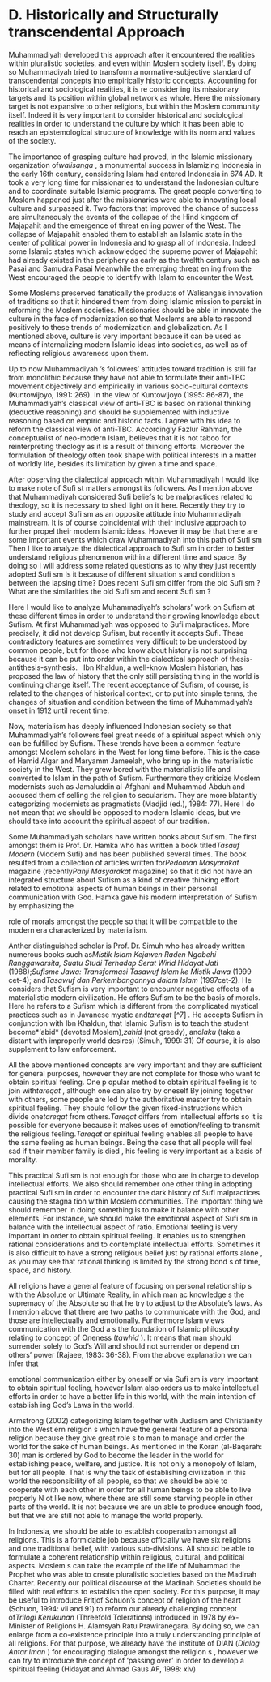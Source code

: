 D. Historically and Structurally transcendental Approach
========================================================

Muhammadiyah developed this approach after it encountered the realities
within pluralistic societies, and even within Moslem society itself. By
doing so Muhammadiyah tried to transform a normative-subjective standard
of transcendental concepts into empirically historic concepts.
Accounting for historical and sociological realities, it is re consider
ing its missionary targets and its position within global network as
whole. Here the missionary target is not expansive to other religions,
but within the Moslem community itself. Indeed it is very important to
consider historical and sociological realities in order to understand
the culture by which it has been able to reach an epistemological
structure of knowledge with its norm and values of the society.

The importance of grasping culture had proved, in the Islamic missionary
organization of*walisanga* , a monumental success in Islamizing
Indonesia in the early 16th century, considering Islam had entered
Indonesia in 674 AD. It took a very long time for missionaries to
understand the Indonesian culture and to coordinate suitable Islamic
programs. The great people converting to Moslem happened just after the
missionaries were able to innovating local culture and surpassed it. Two
factors that improved the chance of success are simultaneously the
events of the collapse of the Hind kingdom of Majapahit and the
emergence of threat en ing power of the West. The collapse of Majapahit
enabled them to establish an Islamic state in the center of political
power in Indonesia and to grasp all of Indonesia. Indeed some Islamic
states which acknowledged the supreme power of Majapahit had already
existed in the periphery as early as the twelfth century such as Pasai
and Samudra Pasai Meanwhile the emerging threat en ing from the West
encouraged the people to identify with Islam to encounter the West.

Some Moslems preserved fanatically the products of Walisanga’s
innovation of traditions so that it hindered them from doing Islamic
mission to persist in reforming the Moslem societies. Missionaries
should be able in innovate the culture in the face of modernization so
that Moslems are able to respond positively to these trends of
modernization and globalization. As I mentioned above, culture is very
important because it can be used as means of internalizing modern
Islamic ideas into societies, as well as of reflecting religious
awareness upon them.

Up to now Muhammadiyah ’s followers’ attitudes toward tradition is still
far from monolithic because they have not able to formulate their
anti-TBC movement objectively and empirically in various socio-cultural
contexts (Kuntowijoyo, 1991: 269). In the view of Kuntowijoyo (1995:
86-87), the Muhammadiyah’s classical view of anti-TBC is based on
rational thinking (deductive reasoning) and should be supplemented with
inductive reasoning based on empiric and historic facts. I agree with
his idea to reform the classical view of anti-TBC. Accordingly Fazlur
Rahman, the conceptualist of neo-modern Islam, believes that it is not
taboo for reinterpreting theology as it is a result of thinking efforts.
Moreover the formulation of theology often took shape with political
interests in a matter of worldly life, besides its limitation by given a
time and space.

After observing the dialectical approach within Muhammadiyah I would
like to make note of Sufi st matters amongst its followers. As I mention
above that Muhammadiyah considered Sufi beliefs to be malpractices
related to theology, so it is necessary to shed light on it here.
Recently they try to study and accept Sufi sm as an opposite attitude
into Muhammadiyah mainstream. It is of course coincidental with their
inclusive approach to further propel their modern Islamic ideas. However
it may be that there are some important events which draw Muhammadiyah
into this path of Sufi sm Then I like to analyze the dialectical
approach to Sufi sm in order to better understand religious phenomenon
within a different time and space. By doing so I will address some
related questions as to why they just recently adopted Sufi sm Is it
because of different situation s and condition s between the lapsing
time? Does recent Sufi sm differ from the old Sufi sm ? What are the
similarities the old Sufi sm and recent Sufi sm ?

Here I would like to analyze Muhammadiyah’s scholars’ work on Sufism at
these different times in order to understand their growing knowledge
about Sufism. At first Muhammadiyah was opposed to Sufi malpractices.
More precisely, it did not develop Sufism, but recently it accepts Sufi.
These contradictory features are sometimes very difficult to be
understood by common people, but for those who know about history is not
surprising because it can be put into order within the dialectical
approach of thesis-antithesis-synthesis.   Ibn Khaldun, a well-know
Moslem historian, has proposed the law of history that the only still
persisting thing in the world is continuing change itself. The recent
acceptance of Sufism, of course, is related to the changes of historical
context, or to put into simple terms, the changes of situation and
condition between the time of Muhammadiyah’s onset in 1912 until recent
time.

Now, materialism has deeply influenced Indonesian society so that
Muhammadiyah’s followers feel great needs of a spiritual aspect which
only can be fulfilled by Sufism. These trends have been a common feature
amongst Moslem scholars in the West for long time before. This is the
case of Hamid Algar and Maryamm Jameelah, who bring up in the
materialistic society in the West. They grew bored with the
materialistic life and converted to Islam in the path of Sufism.
Furthermore they criticize Moslem modernists such as Jamaluddin
al-Afghani and Muhammad Abduh and accused them of selling the religion
to secularism. They are more blatantly categorizing modernists as
pragmatists (Madjid (ed.), 1984: 77). Here I do not mean that we should
be opposed to modern Islamic ideas, but we should take into account the
spiritual aspect of our tradition.

Some Muhammadiyah scholars have written books about Sufism. The first
amongst them is Prof. Dr. Hamka who has written a book titled*Tasauf
Modern* (Modern Sufi) and has been published several times. The book
resulted from a collection of articles written for*Pedoman Masyarakat*
magazine (recently*Panji Masyarakat* magazine) so that it did not have
an integrated structure about Sufism as a kind of creative thinking
effort related to emotional aspects of human beings in their personal
communication with God. Hamka gave his modern interpretation of Sufism
by emphasizing the

role of morals amongst the people so that it will be compatible to the
modern era characterized by materialism.

Anther distinguished scholar is Prof. Dr. Simuh who has already written
numerous books such as*Mistik Islam Kejawen Raden Ngabehi Ranggawarsita,
Suatu Studi Terhadap Serat Wirid Hidayat Jati* (1988);*Sufisme Jawa:
Transformasi Tasawuf Islam ke Mistik Jawa* (1999 cet-4); and*Tasawuf dan
Perkembangannya dalam Islam* (1997cet-2). He considers that Sufism is
very important to encounter negative effects of a materialistic modern
civilization. He offers Sufism to be the basis of morals. Here he refers
to a Sufism which is different from the complicated mystical practices
such as in Javanese mystic and*tareqat* [^7] *.* He accepts Sufism in
conjunction with Ibn Khaldun, that Islamic Sufism is to teach the
student become*‘abid* (devoted Moslem),*zahid* (not greedy), and*laku*
(take a distant with improperly world desires) (Simuh, 1999: 31) Of
course, it is also supplement to law enforcement.

All the above mentioned concepts are very important and they are
sufficient for general purposes, however they are not complete for those
who want to obtain spiritual feeling. One p opular method to obtain
spiritual feeling is to join with*tareqat* , although one can also try
by oneself By joining together with others, some people are led by the
authoritative master try to obtain spiritual feeling. They should follow
the given fixed-instructions which divide one*tareqat* from
others.*Tareqat* differs from intellectual efforts so it is possible for
everyone because it makes uses of emotion/feeling to transmit the
religious feeling.*Tareqat* or spiritual feeling enables all people to
have the same feeling as human beings. Being the case that all people
will feel sad if their member family is died , his feeling is very
important as a basis of morality.

This practical Sufi sm is not enough for those who are in charge to
develop intellectual efforts. We also should remember one other thing in
adopting practical Sufi sm in order to encounter the dark history of
Sufi malpractices causing the stagna tion within Moslem communities. The
important thing we should remember in doing something is to make it
balance with other elements. For instance, we should make the emotional
aspect of Sufi sm in balance with the intellectual aspect of ratio.
Emotional feeling is very important in order to obtain spiritual
feeling. It enables us to strengthen rational considerations and to
contemplate intellectual efforts. Sometimes it is also difficult to have
a strong religious belief just by rational efforts alone , as you may
see that rational thinking is limited by the strong bond s of time,
space, and history.

All religions have a general feature of focusing on personal
relationship s with the Absolute or Ultimate Reality, in which man ac
knowledge s the supremacy of the Absolute so that he try to adjust to
the Absolute’s laws. As I mention above that there are two paths to
communicate with the God, and those are intellectually and emotionally.
Furthermore Islam views communication with the God a s the foundation of
Islamic philosophy relating to concept of Oneness (*tawhid* ). It means
that man should surrender solely to God’s Will and should not surrender
or depend on others’ power (Rajaee, 1983: 36-38). From the above
explanation we can infer that

emotional communication either by oneself or via Sufi sm is very
important to obtain spiritual feeling, however Islam also orders us to
make intellectual efforts in order to have a better life in this world,
with the main intention of establish ing God’s Laws in the world.

Armstrong (2002) categorizing Islam together with Judiasm and
Christianity into the West ern religion s which have the general feature
of a personal religion because they give great role s to man to manage
and order the world for the sake of human beings. As mentioned in the
Koran (al-Baqarah: 30) man is ordered by God to become the leader in the
world for establishing peace, welfare, and justice. It is not only a
monopoly of Islam, but for all people. That is why the task of
establishing civilization in this world the responsibility of all
people, so that we should be able to cooperate with each other in order
for all human beings to be able to live properly N ot like now, where
there are still some starving people in other parts of the world. It is
not because we are un able to produce enough food, but that we are still
not able to manage the world properly.

In Indonesia, we should be able to establish cooperation amongst all
religions. This is a formidable job because officially we have six
religions and one traditional belief, with various sub-divisions. All
should be able to formulate a coherent relationship within religious,
cultural, and political aspects. Moslem s can take the example of the
life of Muhammad the Prophet who was able to create pluralistic
societies based on the Madinah Charter. Recently our political discourse
of the Madinah Societies should be filled with real efforts to establish
the open society. For this purpose, it may be useful to introduce
Fritjof Schuon’s concept of religion of the heart (Schuon, 1994: vii and
91) to reform our already challenging concept of*Trilogi Kerukunan*
(Threefold Tolerations) introduced in 1978 by ex-Minister of Religions
H. Alamsyah Ratu Prawiranegara. By doing so, we can enlarge from a
co-existence principle into a truly understanding principle of all
religions. For that purpose, we already have the institute of DIAN
(*Dialog Antar Iman* ) for encouraging dialogue amongst the religion s ,
however we can try to introduce the concept of ‘passing over’ in order
to develop a spiritual feeling (Hidayat and Ahmad Gaus AF, 1998: xiv)


